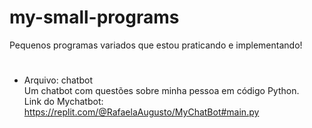 # my-small-programs
<p> Pequenos programas variados que estou praticando e implementando!<p/>

#

- Arquivo:  chatbot <br>
Um chatbot com questões sobre minha pessoa em código Python.<br>
Link do Mychatbot: https://replit.com/@RafaelaAugusto/MyChatBot#main.py

